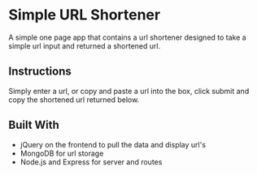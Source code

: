 # Simple URL Shortener

A simple one page app that contains a url shortener designed to take a simple url input and returned a shortened url.

## Instructions

Simply enter a url, or copy and paste a url into the box, click submit and copy the shortened url returned below.

## Built With
* jQuery on the frontend to pull the data and display url's
* MongoDB for url storage
* Node.js and Express for server and routes
